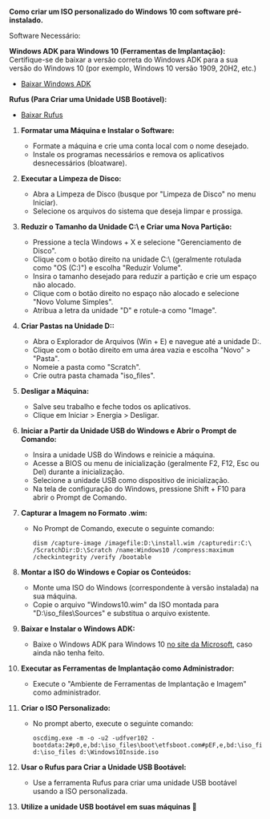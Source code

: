 **Como criar um ISO personalizado do Windows 10 com software pré-instalado.**

Software Necessário:

**Windows ADK para Windows 10 (Ferramentas de Implantação):** Certifique-se de baixar a versão correta do Windows ADK para a sua versão do Windows 10 (por exemplo, Windows 10 versão 1909, 20H2, etc.)
   - [Baixar Windows ADK](https://developer.microsoft.com/en-us/windows/hardware/windows-assessment-deployment-kit)

**Rufus (Para Criar uma Unidade USB Bootável):**
   - [Baixar Rufus](https://rufus.ie/)

1. **Formatar uma Máquina e Instalar o Software:**
   - Formate a máquina e crie uma conta local com o nome desejado.
   - Instale os programas necessários e remova os aplicativos desnecessários (bloatware).

2. **Executar a Limpeza de Disco:**
   - Abra a Limpeza de Disco (busque por "Limpeza de Disco" no menu Iniciar).
   - Selecione os arquivos do sistema que deseja limpar e prossiga.

3. **Reduzir o Tamanho da Unidade C:\ e Criar uma Nova Partição:**
   - Pressione a tecla Windows + X e selecione "Gerenciamento de Disco".
   - Clique com o botão direito na unidade C:\ (geralmente rotulada como "OS (C:)") e escolha "Reduzir Volume".
   - Insira o tamanho desejado para reduzir a partição e crie um espaço não alocado.
   - Clique com o botão direito no espaço não alocado e selecione "Novo Volume Simples".
   - Atribua a letra da unidade "D" e rotule-a como "Image".

4. **Criar Pastas na Unidade D:\:**
   - Abra o Explorador de Arquivos (Win + E) e navegue até a unidade D:\.
   - Clique com o botão direito em uma área vazia e escolha "Novo" > "Pasta".
   - Nomeie a pasta como "Scratch".
   - Crie outra pasta chamada "iso_files".

5. **Desligar a Máquina:**
   - Salve seu trabalho e feche todos os aplicativos.
   - Clique em Iniciar > Energia > Desligar.

6. **Iniciar a Partir da Unidade USB do Windows e Abrir o Prompt de Comando:**
   - Insira a unidade USB do Windows e reinicie a máquina.
   - Acesse a BIOS ou menu de inicialização (geralmente F2, F12, Esc ou Del) durante a inicialização.
   - Selecione a unidade USB como dispositivo de inicialização.
   - Na tela de configuração do Windows, pressione Shift + F10 para abrir o Prompt de Comando.

7. **Capturar a Imagem no Formato .wim:**
   - No Prompt de Comando, execute o seguinte comando:
     ```
     dism /capture-image /imagefile:D:\install.wim /capturedir:C:\ /ScratchDir:D:\Scratch /name:Windows10 /compress:maximum /checkintegrity /verify /bootable
     ```

8. **Montar a ISO do Windows e Copiar os Conteúdos:**
   - Monte uma ISO do Windows (correspondente à versão instalada) na sua máquina.
   - Copie o arquivo "Windows10.wim" da ISO montada para "D:\iso_files\Sources" e substitua o arquivo existente.

9. **Baixar e Instalar o Windows ADK:**
   - Baixe o Windows ADK para Windows 10 [no site da Microsoft](https://developer.microsoft.com/en-us/windows/hardware/windows-assessment-deployment-kit), caso ainda não tenha feito.

10. **Executar as Ferramentas de Implantação como Administrador:**
    - Execute o "Ambiente de Ferramentas de Implantação e Imagem" como administrador.

11. **Criar o ISO Personalizado:**
    - No prompt aberto, execute o seguinte comando:
      ```
      oscdimg.exe -m -o -u2 -udfver102 -bootdata:2#p0,e,bd:\iso_files\boot\etfsboot.com#pEF,e,bd:\iso_files\efi\microsoft\boot\efisys.bin d:\iso_files d:\Windows10Inside.iso
      ```

12. **Usar o Rufus para Criar a Unidade USB Bootável:**
    - Use a ferramenta Rufus para criar uma unidade USB bootável usando a ISO personalizada.

13. **Utilize a unidade USB bootável em suas máquinas 🙂**
